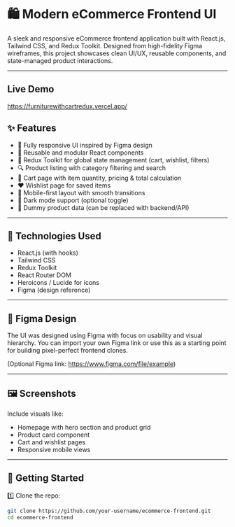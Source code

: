 # 🛍️ Modern eCommerce Frontend UI

A sleek and responsive eCommerce frontend application built with React.js, Tailwind CSS, and Redux Toolkit. Designed from high-fidelity Figma wireframes, this project showcases clean UI/UX, reusable components, and state-managed product interactions.

---

## Live Demo

https://furniturewithcartredux.vercel.app/


## ✨ Features

- 🎨 Fully responsive UI inspired by Figma design
- 🧩 Reusable and modular React components
- 🎯 Redux Toolkit for global state management (cart, wishlist, filters)
- 🔍 Product listing with category filtering and search
- 🛒 Cart page with item quantity, pricing & total calculation
- ❤️ Wishlist page for saved items
- 📱 Mobile-first layout with smooth transitions
- 🌙 Dark mode support (optional toggle)
- 🧪 Dummy product data (can be replaced with backend/API)

---

## 🧠 Technologies Used

- React.js (with hooks)
- Tailwind CSS
- Redux Toolkit
- React Router DOM
- Heroicons / Lucide for icons
- Figma (design reference)

---

## 📐 Figma Design

The UI was designed using Figma with focus on usability and visual hierarchy. You can import your own Figma link or use this as a starting point for building pixel-perfect frontend clones.

(Optional Figma link: https://www.figma.com/file/example)

---

## 🖼️ Screenshots

Include visuals like:

- Homepage with hero section and product grid
- Product card component
- Cart and wishlist pages
- Responsive mobile views

---

## 🚀 Getting Started

1️⃣ Clone the repo:

```bash
git clone https://github.com/your-username/ecommerce-frontend.git
cd ecommerce-frontend



